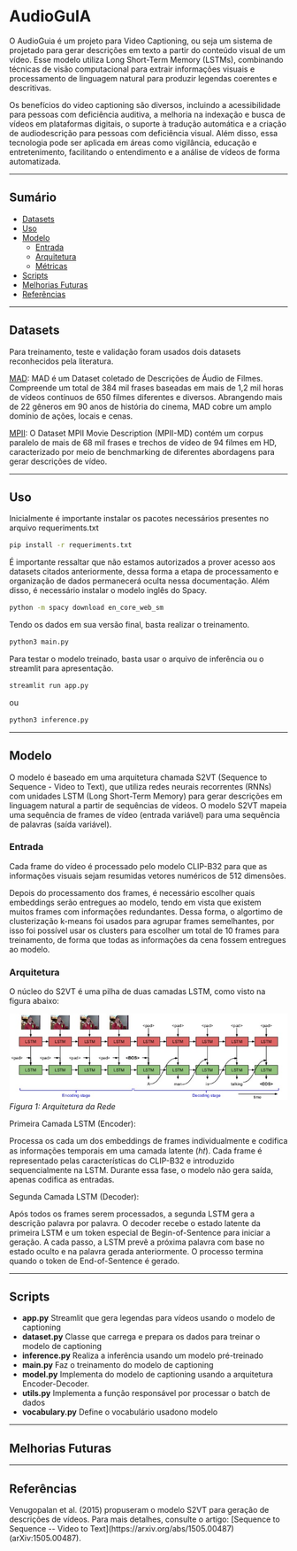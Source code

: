 # AudioGuIA

O AudioGuia é um projeto para Video Captioning, ou seja um sistema de projetado para gerar descrições em texto a partir do conteúdo visual de um vídeo. Esse modelo utiliza Long Short-Term Memory (LSTMs), combinando técnicas de visão computacional para extrair informações visuais e processamento de linguagem natural para produzir legendas coerentes e descritivas.

Os benefícios do video captioning são diversos, incluindo a acessibilidade para pessoas com deficiência auditiva, a melhoria na indexação e busca de vídeos em plataformas digitais, o suporte à tradução automática e a criação de audiodescrição para pessoas com deficiência visual. Além disso, essa tecnologia pode ser aplicada em áreas como vigilância, educação e entretenimento, facilitando o entendimento e a análise de vídeos de forma automatizada.

---
## Sumário
* <a href="#Datasets">Datasets</a>
* <a href="#Uso">Uso</a>
* <a href="#Modelo">Modelo</a>
  * <a href="#Entrada">Entrada</a>
  * <a href="#Arquitetura">Arquitetura
  * <a href="#Métricas">Métricas</a>
* <a href="#Scripts">Scripts</a>
* <a href="#Melhorias Futuras">Melhorias Futuras</a>
* <a href="#Referências">Referências</a>


---
<h2 id="Datasets">Datasets</h2>

Para treinamento, teste e validação foram usados dois datasets reconhecidos pela literatura.

<a href="https://github.com/Soldelli/MAD">MAD</a>: MAD é um Dataset coletado de Descrições de Áudio de Filmes. Compreende um total de 384 mil frases baseadas em mais de 1,2 mil horas de vídeos contínuos de 650 filmes diferentes e diversos. Abrangendo mais de 22 gêneros em 90 anos de história do cinema, MAD cobre um amplo domínio de ações, locais e cenas.

<a href="https://www.mpi-inf.mpg.de/departments/computer-vision-and-machine-learning/research/vision-and-language/mpii-movie-description-dataset/access-to-mpii-movie-description-dataset">MPII</a>: O Dataset MPII Movie Description (MPII-MD) contém um
corpus paralelo de mais de 68 mil frases e trechos de vídeo de 94 filmes em HD, caracterizado por meio de benchmarking de diferentes abordagens para gerar descrições de vídeo.

---
<h2 id="Uso">Uso</h2>

Inicialmente é importante instalar os pacotes necessários presentes no arquivo requeriments.txt

   ```bash
   pip install -r requeriments.txt
   ```  
É importante ressaltar que não estamos autorizados a prover acesso aos datasets citados anteriormente, dessa forma a etapa de processamento e organização de dados permanecerá oculta nessa documentação.
Além disso, é necessário instalar o modelo inglês do Spacy. 

   ```bash
  python -m spacy download en_core_web_sm
   ```  

Tendo os dados em sua versão final, basta realizar o treinamento.

   ```bash
   python3 main.py
   ```  

Para testar o modelo treinado, basta usar o arquivo de inferência ou o streamlit para apresentação.

   ```bash
   streamlit run app.py
   ``` 
ou

   ```bash
   python3 inference.py
   ```  

---
<h2 id="Modelo">Modelo</h2>

O modelo é baseado em uma arquitetura chamada S2VT (Sequence to Sequence - Video to Text), que utiliza redes neurais recorrentes (RNNs) com unidades LSTM (Long Short-Term Memory) para gerar descrições em linguagem natural a partir de sequências de vídeos. O modelo S2VT mapeia uma sequência de frames de vídeo (entrada variável) para uma sequência de palavras (saída variável).

<h3 id="Entrada">Entrada</h3>
Cada frame do vídeo é processado pelo modelo CLIP-B32 para que as informações visuais sejam resumidas vetores numéricos de 512 dimensões.

Depois do processamento dos frames, é necessário escolher quais embeddings serão entregues ao modelo, tendo em vista que existem muitos frames com informações redundantes. Dessa forma, o algortimo de clusterização k-means foi usados para agrupar frames semelhantes, por isso foi possível usar os clusters para escolher um total de 10 frames para treinamento, de forma que todas as informações da cena fossem entregues ao modelo. 

<h3 id=Arquitetura>Arquitetura</h3>

O núcleo do S2VT é uma pilha de duas camadas LSTM, como visto na figura abaixo:

![Arquitetura](img/arquitetura.jpeg)
*Figura 1: Arquitetura da Rede*


Primeira Camada LSTM (Encoder):

Processa os cada um dos embeddings de frames individualmente e codifica as informações temporais em uma camada latente (ℎ𝑡). Cada frame é representado pelas características do CLIP-B32 e introduzido sequencialmente na LSTM. Durante essa fase, o modelo não gera saída, apenas codifica as entradas.

Segunda Camada LSTM (Decoder):

Após todos os frames serem processados, a segunda LSTM gera a descrição palavra por palavra. O decoder recebe o estado latente da primeira LSTM e um token especial de Begin-of-Sentence para iniciar a geração. A cada passo, a LSTM prevê a próxima palavra com base no estado oculto e na palavra gerada anteriormente. O processo termina quando o token de End-of-Sentence é gerado.

---
<h2 id="Scripts">Scripts</h2>

 * **app.py** Streamlit que gera legendas para vídeos usando o modelo de captioning 
 * **dataset.py** Classe que carrega e prepara os dados para treinar o modelo de captioning
 * **inference.py** Realiza a inferência usando um modelo pré-treinado 
 * **main.py** Faz o treinamento do modelo de captioning
 * **model.py** Implementa do modelo de captioning usando a arquitetura Encoder-Decoder.
 * **utils.py** Implementa a função responsável por processar o batch de dados
 * **vocabulary.py** Define o vocabulário usadono modelo

---
<h2 id="Melhorias Futuras">Melhorias Futuras</h2>

---
<h2 id="Referências">Referências</h2>
Venugopalan et al. (2015) propuseram o modelo S2VT para geração de descrições de vídeos. Para mais detalhes, consulte o artigo:  
[Sequence to Sequence -- Video to Text](https://arxiv.org/abs/1505.00487) (arXiv:1505.00487).